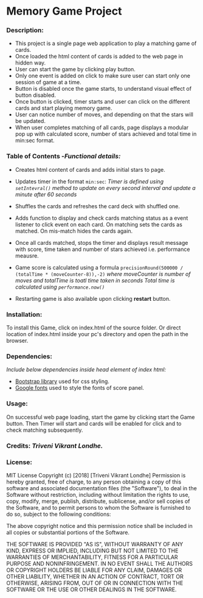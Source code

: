 # Memory Game Project

### Description:
* This project is a single page web application to play a matching game of cards.
* Once loaded the html content of cards is added to the web page in hidden way.
* User can start the game by clicking play button.
* Only one event is added on click to make sure user can start only one session of game at a time.
* Button is disabled once the game starts, to understand visual effect of button disabled.
* Once button is clicked, timer starts and user can click on the different cards and start playing memory game.
* User can notice number of moves, and depending on that the stars will be updated.
* When user completes matching of all cards, page displays a modular pop up with calculated score, 
number of stars achieved and total time in min:sec format.

### Table of Contents -_Functional details:_
* Creates html content of cards and adds initial stars to page.
* Updates timer in the format ```min:sec```: _Timer is defined using ```setIntevral()``` method to update on every second interval and update a minute after 60 seconds_
* Shuffles the cards and refreshes the card deck with shuffled one.
* Adds function to display and check cards matching status as a event listener to click event on each card. On matching sets the cards as matched. On mis-match hides the cards again.
* Once all cards matched, stops the timer and displays result message
with score, time taken and number of stars achieved i.e. performance meausre.
* Game score is calculated using a formula ``` precisionRound(500000 / (totalTime * (moveCounter-8)),-2) ```
_where moveCounter is number of moves and totalTime is toatl time taken in seconds_
_Total time is calculated using ```performance.now()```_

* Restarting game is also available upon clicking **restart** button.

### Installation: 
To install this Game, click on index.html of the source folder.
Or direct location of index.html inside your pc's directory and open the path in the browser.

### Dependencies:
_Include below dependencies inside head element of index html:_
* [Bootstrap library](https://maxcdn.bootstrapcdn.com/font-awesome/4.6.1/css/font-awesome.min.css) used for css styling. 
* [Google fonts](https://fonts.googleapis.com/css?family=Coda) used to style the fonts of score panel.

### Usage: 
On successful web page loading, start the game by clicking start the Game button.
Then Timer will start and cards will be enabled for click and to check matching subsequently.

### Credits: _Triveni Vikrant Londhe._

### License: 
MIT License
Copyright (c) [2018] [Triveni Vikrant Londhe]
Permission is hereby granted, free of charge, to any person obtaining a copy
of this software and associated documentation files (the "Software"), to deal
in the Software without restriction, including without limitation the rights
to use, copy, modify, merge, publish, distribute, sublicense, and/or sell
copies of the Software, and to permit persons to whom the Software is
furnished to do so, subject to the following conditions:

The above copyright notice and this permission notice shall be included in all
copies or substantial portions of the Software.

THE SOFTWARE IS PROVIDED "AS IS", WITHOUT WARRANTY OF ANY KIND, EXPRESS OR
IMPLIED, INCLUDING BUT NOT LIMITED TO THE WARRANTIES OF MERCHANTABILITY,
FITNESS FOR A PARTICULAR PURPOSE AND NONINFRINGEMENT. IN NO EVENT SHALL THE
AUTHORS OR COPYRIGHT HOLDERS BE LIABLE FOR ANY CLAIM, DAMAGES OR OTHER
LIABILITY, WHETHER IN AN ACTION OF CONTRACT, TORT OR OTHERWISE, ARISING FROM,
OUT OF OR IN CONNECTION WITH THE SOFTWARE OR THE USE OR OTHER DEALINGS IN THE
SOFTWARE.

